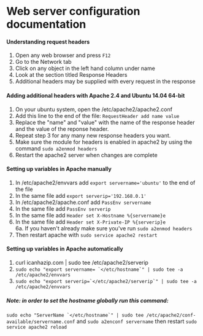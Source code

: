 # Web server configuration documentation

#### Understanding request headers
1. Open any web browser and press ```F12```
2. Go to the Network tab
3. Click on any object in the left hand column under name
4. Look at the section titled Response Headers
5. Additional headers may be supplied with every request in the response

#### Adding additional headers with Apache 2.4 and Ubuntu 14.04 64-bit
1. On your ubuntu system, open the /etc/apache2/apache2.conf
2. Add this line to the end of the file: ```RequestHeader add name value```
3. Replace the "name" and "value" with the name of the response header and
   the value of the reponse header.
4. Repeat step 3 for any many new response headers you want.  
5. Make sure the module for headers is enabled in apache2 by using
   the command ```sudo a2enmod headers```
6. Restart the apache2 server when changes are complete

#### Setting up variables in Apache manually
1. In /etc/apache2/envvars add ```export servername='ubuntu'``` to the end of the file
2. In the same file add ```export serverip='192.168.0.1'```
3. In /etc/apache2/apache.conf add ```PassEnv servername```
4. In the same file add ```PassEnv serverip```
5. In the same file add ```Header set X-Hostname %{servername}e```
6. In the same file add ```Header set X-Private-IP %{serverip}e```  
  6a. If you haven't already make sure you've run ```sudo a2enmod headers```
7. Then restart apache with ```sudo service apache2 restart```

#### Setting up variables in Apache automatically
1. curl icanhazip.com | sudo tee /etc/apache2/serverip
2. ```sudo echo "export servername= `</etc/hostname`" | sudo tee -a /etc/apache2/envvars```
3. ```sudo echo "export serverip=`</etc/apache2/serverip`" | sudo tee -a /etc/apache2/envvars```

##### Note: in order to set the hostname globally run this command:
```sudo echo "ServerName `</etc/hostname`" | sudo tee /etc/apache2/conf-available/servername.conf```
and ```sudo a2enconf servername``` then restart ```sudo service apache2 reload```
